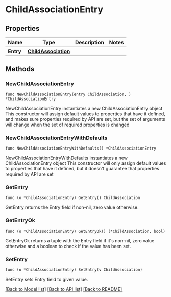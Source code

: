 # ChildAssociationEntry

## Properties

Name | Type | Description | Notes
------------ | ------------- | ------------- | -------------
**Entry** | [**ChildAssociation**](ChildAssociation.md) |  | 

## Methods

### NewChildAssociationEntry

`func NewChildAssociationEntry(entry ChildAssociation, ) *ChildAssociationEntry`

NewChildAssociationEntry instantiates a new ChildAssociationEntry object
This constructor will assign default values to properties that have it defined,
and makes sure properties required by API are set, but the set of arguments
will change when the set of required properties is changed

### NewChildAssociationEntryWithDefaults

`func NewChildAssociationEntryWithDefaults() *ChildAssociationEntry`

NewChildAssociationEntryWithDefaults instantiates a new ChildAssociationEntry object
This constructor will only assign default values to properties that have it defined,
but it doesn't guarantee that properties required by API are set

### GetEntry

`func (o *ChildAssociationEntry) GetEntry() ChildAssociation`

GetEntry returns the Entry field if non-nil, zero value otherwise.

### GetEntryOk

`func (o *ChildAssociationEntry) GetEntryOk() (*ChildAssociation, bool)`

GetEntryOk returns a tuple with the Entry field if it's non-nil, zero value otherwise
and a boolean to check if the value has been set.

### SetEntry

`func (o *ChildAssociationEntry) SetEntry(v ChildAssociation)`

SetEntry sets Entry field to given value.



[[Back to Model list]](../README.md#documentation-for-models) [[Back to API list]](../README.md#documentation-for-api-endpoints) [[Back to README]](../README.md)


